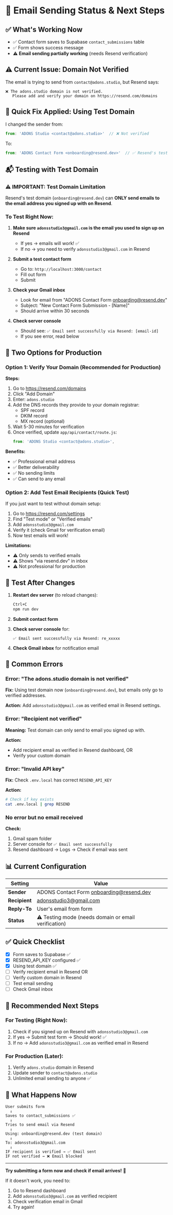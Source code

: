 # 📧 Email Sending Status & Next Steps

## ✅ What's Working Now

- ✅ Contact form saves to Supabase `contact_submissions` table
- ✅ Form shows success message
- ⚠️ **Email sending partially working** (needs Resend verification)

## ⚠️ Current Issue: Domain Not Verified

The email is trying to send from `contact@adons.studio`, but Resend says:
```
❌ The adons.studio domain is not verified. 
   Please add and verify your domain on https://resend.com/domains
```

## 🔧 Quick Fix Applied: Using Test Domain

I changed the sender from:
```javascript
from: 'ADONS Studio <contact@adons.studio>'  // ❌ Not verified
```

To:
```javascript
from: 'ADONS Contact Form <onboarding@resend.dev>'  // ✅ Resend's test domain
```

## 📬 Testing with Test Domain

### ⚠️ IMPORTANT: Test Domain Limitation
Resend's test domain (`onboarding@resend.dev`) can **ONLY send emails to the email address you signed up with on Resend**.

### To Test Right Now:

1. **Make sure `adonsstudio3@gmail.com` is the email you used to sign up on Resend**
   - If yes → emails will work! ✅
   - If no → you need to verify `adonsstudio3@gmail.com` in Resend

2. **Submit a test contact form**
   - Go to: `http://localhost:3000/contact`
   - Fill out form
   - Submit

3. **Check your Gmail inbox**
   - Look for email from "ADONS Contact Form <onboarding@resend.dev>"
   - Subject: "New Contact Form Submission - [Name]"
   - Should arrive within 30 seconds

4. **Check server console**
   - Should see: `✅ Email sent successfully via Resend: [email-id]`
   - If you see error, read below

## 🎯 Two Options for Production

### Option 1: Verify Your Domain (Recommended for Production)

**Steps:**
1. Go to https://resend.com/domains
2. Click "Add Domain"
3. Enter: `adons.studio`
4. Add the DNS records they provide to your domain registrar:
   - SPF record
   - DKIM record
   - MX record (optional)
5. Wait 5-30 minutes for verification
6. Once verified, update `app/api/contact/route.js`:
   ```javascript
   from: 'ADONS Studio <contact@adons.studio>',
   ```

**Benefits:**
- ✅ Professional email address
- ✅ Better deliverability
- ✅ No sending limits
- ✅ Can send to any email

### Option 2: Add Test Email Recipients (Quick Test)

If you just want to test without domain setup:

1. Go to https://resend.com/settings
2. Find "Test mode" or "Verified emails"
3. Add `adonsstudio3@gmail.com`
4. Verify it (check Gmail for verification email)
5. Now test emails will work!

**Limitations:**
- ⚠️ Only sends to verified emails
- ⚠️ Shows "via resend.dev" in inbox
- ⚠️ Not professional for production

## 🧪 Test After Changes

1. **Restart dev server** (to reload changes):
   ```bash
   Ctrl+C
   npm run dev
   ```

2. **Submit contact form**

3. **Check server console** for:
   ```
   ✅ Email sent successfully via Resend: re_xxxxx
   ```

4. **Check Gmail inbox** for notification email

## 🐛 Common Errors

### Error: "The adons.studio domain is not verified"
**Fix:** Using test domain now (`onboarding@resend.dev`), but emails only go to verified addresses.

**Action:** Add `adonsstudio3@gmail.com` as verified email in Resend settings.

### Error: "Recipient not verified"
**Meaning:** Test domain can only send to email you signed up with.

**Action:** 
- Add recipient email as verified in Resend dashboard, OR
- Verify your custom domain

### Error: "Invalid API key"
**Fix:** Check `.env.local` has correct `RESEND_API_KEY`

**Action:** 
```bash
# Check if key exists
cat .env.local | grep RESEND
```

### No error but no email received
**Check:**
1. Gmail spam folder
2. Server console for `✅ Email sent successfully`
3. Resend dashboard → Logs → Check if email was sent

## 📊 Current Configuration

| Setting | Value |
|---------|-------|
| **Sender** | ADONS Contact Form <onboarding@resend.dev> |
| **Recipient** | adonsstudio3@gmail.com |
| **Reply-To** | User's email from form |
| **Status** | ⚠️ Testing mode (needs domain or email verification) |

## ✅ Quick Checklist

- [x] Form saves to Supabase ✅
- [x] RESEND_API_KEY configured ✅
- [x] Using test domain ✅
- [ ] Verify recipient email in Resend OR
- [ ] Verify custom domain in Resend
- [ ] Test email sending
- [ ] Check Gmail inbox

## 🚀 Recommended Next Steps

### For Testing (Right Now):
1. Check if you signed up on Resend with `adonsstudio3@gmail.com`
2. If yes → Submit test form → Should work! ✅
3. If no → Add `adonsstudio3@gmail.com` as verified email in Resend

### For Production (Later):
1. Verify `adons.studio` domain in Resend
2. Update sender to `contact@adons.studio`
3. Unlimited email sending to anyone ✅

## 🎯 What Happens Now

```
User submits form
  ↓
Saves to contact_submissions ✅
  ↓
Tries to send email via Resend
  ↓
Using: onboarding@resend.dev (test domain)
  ↓
To: adonsstudio3@gmail.com
  ↓
IF recipient is verified → ✅ Email sent
IF not verified → ❌ Email blocked
```

---

**Try submitting a form now and check if email arrives!** 📧

If it doesn't work, you need to:
1. Go to Resend dashboard
2. Add `adonsstudio3@gmail.com` as verified recipient
3. Check verification email in Gmail
4. Try again!
